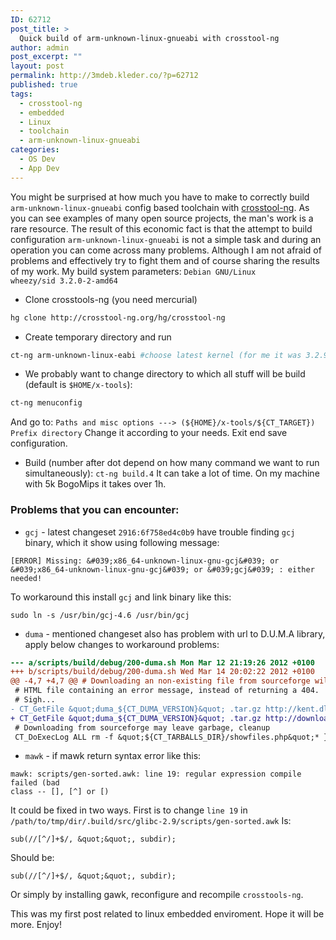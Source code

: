 ```yaml
---
ID: 62712
post_title: >
  Quick build of arm-unknown-linux-gnueabi with crosstool-ng
author: admin
post_excerpt: ""
layout: post
permalink: http://3mdeb.kleder.co/?p=62712
published: true
tags:
  - crosstool-ng
  - embedded
  - Linux
  - toolchain
  - arm-unknown-linux-gnueabi
categories:
  - OS Dev
  - App Dev
---
```

You might be surprised at how much you have to make to correctly build 
`arm-unknown-linux-gnueabi` config based toolchain with [crosstool-ng](http://crosstool-ng.org/). As you can 
see examples of many open source projects, the man's work is a rare resource. 
The result of this economic fact is that the attempt to build configuration 
`arm-unknown-linux-gnueabi` is not a simple task and during an operation you can 
come across many problems. Although I am not afraid of problems and effectively 
try to fight them and of course sharing the results of my work. My build system 
parameters:  `Debian GNU/Linux wheezy/sid 3.2.0-2-amd64`

* Clone crosstools-ng (you need mercurial)
```bash
hg clone http://crosstool-ng.org/hg/crosstool-ng
```
* Create temporary directory and run
```bash
ct-ng arm-unknown-linux-eabi #choose latest kernel (for me it was 3.2.9)
```
* We probably want to change directory to which all stuff will be build (default is `$HOME/x-tools`):
```bash
ct-ng menuconfig
```
And go to:
`Paths and misc options ---> (${HOME}/x-tools/${CT_TARGET}) Prefix directory`
Change it according to your needs. Exit end save configuration.
* Build (number after dot depend on how many command we want to run simultaneously):
`ct-ng build.4`
It can take a lot of time. On my machine with 5k BogoMips it takes over 1h.

### Problems that you can encounter: ###

* `gcj` - latest changeset `2916:6f758ed4c0b9` have trouble finding `gcj` binary,
which it show using following message:
```
[ERROR] Missing: &#039;x86_64-unknown-linux-gnu-gcj&#039; or &#039;x86_64-unknown-linux-gnu-gcj&#039; or &#039;gcj&#039; : either needed!
```
To workaround this install `gcj` and link binary like this:
```
sudo ln -s /usr/bin/gcj-4.6 /usr/bin/gcj
```
* `duma` - mentioned changeset also has problem with url to D.U.M.A library,
apply below changes to workaround problems:
```diff
--- a/scripts/build/debug/200-duma.sh Mon Mar 12 21:19:26 2012 +0100
+++ b/scripts/build/debug/200-duma.sh Wed Mar 14 20:02:22 2012 +0100
@@ -4,7 +4,7 @@ # Downloading an non-existing file from sourceforge will give you an
 # HTML file containing an error message, instead of returning a 404.
 # Sigh... 
- CT_GetFile &quot;duma_${CT_DUMA_VERSION}&quot; .tar.gz http://kent.dl.sourceforge.net/sourceforge/duma/ 
+ CT_GetFile &quot;duma_${CT_DUMA_VERSION}&quot; .tar.gz http://downloads.sourceforge.net/project/duma/duma/2.5.15
 # Downloading from sourceforge may leave garbage, cleanup
 CT_DoExecLog ALL rm -f &quot;${CT_TARBALLS_DIR}/showfiles.php&quot;* }
```
* `mawk` - if mawk return syntax error like this:
```
mawk: scripts/gen-sorted.awk: line 19: regular expression compile failed (bad
class -- [], [^] or [)
```
It could be fixed in two ways. First is to change `line 19` in `/path/to/tmp/dir/.build/src/glibc-2.9/scripts/gen-sorted.awk`
Is:
```
sub(//[^/]+$/, &quot;&quot;, subdir);
```
Should be:
```
sub(//[^/]+$/, &quot;&quot;, subdir);
```
Or simply by installing gawk, reconfigure and recompile `crosstools-ng`.

This was my first post related to linux embedded enviroment. Hope it will be more. Enjoy!